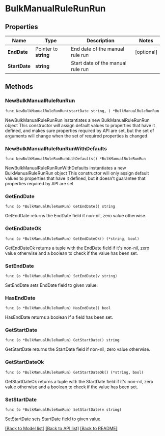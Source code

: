 # BulkManualRuleRunRun

## Properties

Name | Type | Description | Notes
------------ | ------------- | ------------- | -------------
**EndDate** | Pointer to **string** | End date of the manual rule run | [optional] 
**StartDate** | **string** | Start date of the manual rule run | 

## Methods

### NewBulkManualRuleRunRun

`func NewBulkManualRuleRunRun(startDate string, ) *BulkManualRuleRunRun`

NewBulkManualRuleRunRun instantiates a new BulkManualRuleRunRun object
This constructor will assign default values to properties that have it defined,
and makes sure properties required by API are set, but the set of arguments
will change when the set of required properties is changed

### NewBulkManualRuleRunRunWithDefaults

`func NewBulkManualRuleRunRunWithDefaults() *BulkManualRuleRunRun`

NewBulkManualRuleRunRunWithDefaults instantiates a new BulkManualRuleRunRun object
This constructor will only assign default values to properties that have it defined,
but it doesn't guarantee that properties required by API are set

### GetEndDate

`func (o *BulkManualRuleRunRun) GetEndDate() string`

GetEndDate returns the EndDate field if non-nil, zero value otherwise.

### GetEndDateOk

`func (o *BulkManualRuleRunRun) GetEndDateOk() (*string, bool)`

GetEndDateOk returns a tuple with the EndDate field if it's non-nil, zero value otherwise
and a boolean to check if the value has been set.

### SetEndDate

`func (o *BulkManualRuleRunRun) SetEndDate(v string)`

SetEndDate sets EndDate field to given value.

### HasEndDate

`func (o *BulkManualRuleRunRun) HasEndDate() bool`

HasEndDate returns a boolean if a field has been set.

### GetStartDate

`func (o *BulkManualRuleRunRun) GetStartDate() string`

GetStartDate returns the StartDate field if non-nil, zero value otherwise.

### GetStartDateOk

`func (o *BulkManualRuleRunRun) GetStartDateOk() (*string, bool)`

GetStartDateOk returns a tuple with the StartDate field if it's non-nil, zero value otherwise
and a boolean to check if the value has been set.

### SetStartDate

`func (o *BulkManualRuleRunRun) SetStartDate(v string)`

SetStartDate sets StartDate field to given value.



[[Back to Model list]](../README.md#documentation-for-models) [[Back to API list]](../README.md#documentation-for-api-endpoints) [[Back to README]](../README.md)


